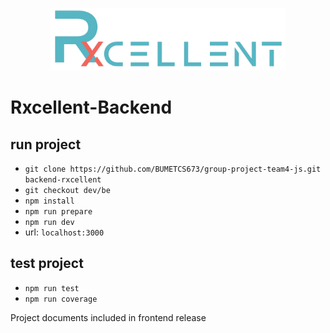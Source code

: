 <p align="center">
    <img height="100" src="public/images/logo.png" />
    <br>
</p>

# Rxcellent-Backend

## run project

- `git clone https://github.com/BUMETCS673/group-project-team4-js.git backend-rxcellent`
- `git checkout dev/be`
- `npm install`
- `npm run prepare`
- `npm run dev`
- url: `localhost:3000`

## test project

- `npm run test`
- `npm run coverage`

Project documents included in frontend release
